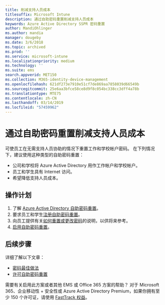 ```yaml
---
title: 削减支持人员成本
titlesuffix: Microsoft Intune
description: 通过自助密码重置削减支持人员成本
keywords: Azure Active Directory SSPR 密码重置
author: MandiOhlinger
ms.author: mandia
manager: dougeby
ms.date: 3/6/2018
ms.topic: archived
ms.prod: ''
ms.service: microsoft-intune
ms.localizationpriority: medium
ms.technology: ''
ms.suite: ems
search.appverid: MET150
ms.collection: M365-identity-device-management
ms.openlocfilehash: 621df273e7910e51cf7de869aa7858039d66549b
ms.sourcegitcommit: 25e6aa3bfce58ce8d9f8c054bc338cc3dff4a78b
ms.translationtype: MTE75
ms.contentlocale: zh-CN
ms.lasthandoff: 03/14/2019
ms.locfileid: "57459962"
---
```

# <a name="reduce-help-desk-costs-with-self-service-password-reset"></a>通过自助密码重置削减支持人员成本

可使员工在无需支持人员协助的情况下重置工作和学校帐户密码。 在下列情况下，建议使用这种类型的自助密码重置：
* 公司和学校将 Azure Active Directory 用作工作帐户和学校帐户。
* 员工和学生具有 Internet 访问。
* 希望降低支持人员成本。

## <a name="action-plan"></a>操作计划

1. 了解 [Azure Active Directory 自助密码重置](https://docs.microsoft.com/azure/active-directory/active-directory-passwords-overview)。 
2. 要求员工和学生[注册自助密码重置](https://docs.microsoft.com/azure/active-directory/active-directory-passwords-reset-register)。
3. 向员工提供有关[如何重置或更改密码](https://docs.microsoft.com/azure/active-directory/active-directory-passwords-update-your-own-password)的说明，以供将来参考。
4. [启用自助密码重置](https://docs.microsoft.com/azure/active-directory/active-directory-passwords-getting-started)。

## <a name="next-steps"></a>后续步骤

详细了解以下文章：
* [密码最佳做法](https://docs.microsoft.com/azure/active-directory/active-directory-secure-passwords) 
* [许可自助密码重置](https://docs.microsoft.com/azure/active-directory/active-directory-secure-passwords)

需要有关启用此方案或者其他 EMS 或 Office 365 方案的帮助？ 对于 Microsoft 365、企业移动性 + 安全性或 Azure Active Directory Premium，如果你拥有至少 150 个许可证，请使用 [FastTrack 权益](https://docs.microsoft.com/enterprise-mobility-security/solutions/enterprise-mobility-fasttrack-program)。
